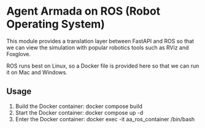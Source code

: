 # Agent Armada on ROS (Robot Operating System)

This module provides a translation layer between FastAPI and ROS so that we can view the simulation with popular robotics tools such as RViz and Foxglove.

ROS runs best on Linux, so a Docker file is provided here so that we can run it on Mac and Windows.

## Usage
1. Build the Docker container: docker compose build
1. Start the Docker container: docker compose up -d
1. Enter the Docker container: docker exec -it aa_ros_container /bin/bash




